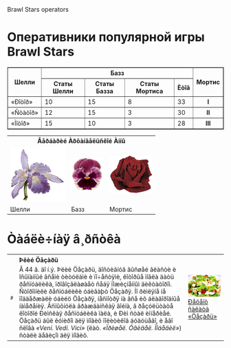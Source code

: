 <HTML>
<head>
Brawl Stars operators
<link rel="stylesheet" href="stile.css">
</head>
<body>

<h1>Оперативники популярной игры Brawl Stars</h1>
<p align = "center">
<table border='1' class="sport" ><tr>
<th rowspan="2">Шелли</th>
<th colspan="4">Базз</th>
<th rowspan="2">Мортис</th>
</tr>
<tr>
<th>Статы Шелли</th>
<th>Статы Базза</th>
<th>Статы Мортиса</th>
<th>Èòîã</th>
</tr>
<tr>
<td class="left">&#171;Ðîòîð&#187;</td>
<td>10</td>
<td>15</td>
<td>8</td>
<td>33</td>
<th>I</th>
</tr>
<tr>
<td class="left">&#171;Ñòàòîð&#187;</td>
<td>12</td>
<td>15</td>
<td>3</td>
<td>30</td>
<th>II</th>
</tr>
<tr>
<td class="left">&#171;Ìîòîð&#187;</td>
<td>15</td>
<td>10</td>
<td>3</td>
<td>28</td>
<th>III</th>
</tr>
</table>
<p align = "center">
<table align="center">
<tr>
<th colspan = "3" class="header">
Ãåðáàðèé Àðõàíãåëüñêîé Àííû 
</th>
</tr>

<tr>
<td class = "picture"><img src = "images/orchidea.gif"></td>
<td class = "picture"><img src = "images/anuta.gif">  </td>
<td class = "picture"><img src = "images/rose.gif"></td>
</tr>
<tr>
<td class="note">Шелли</td>     
<td class="note">Базз</td>
<td class="note">Мортис</td>
</tr>
</table>
</p>
<h1>Òàáëè÷íàÿ â¸ðñòêà</h1>
<table>
<tr>
<td rowspan="2"><img src="images/ceasar.jpg"></td>
<th align="left">Þëèé Öåçàðü</th>
<td rowspan="2" class="ad"><img src="images/salad.jpg"><a href="https://www.gastronom.ru/recipe/23698/salat-cezar-s-kuricej"><br>Ðåöåïò ñàëàòà &#171;Öåçàðü&#187;</a></td>
</tr>
<tr><td>
Â 44 ã. äî í.ý. Þëèé Öåçàðü, äîñòèãíóâ âûñøåé âëàñòè è îñûïàííûé âñåìè òèòóëàìè è
ïî÷åñòÿìè, êîòîðûå ìîãëà äàòü ðåñïóáëèêà, ïðîâîçãëàøàåò ñåáÿ ïîæèçíåííûì äèêòàòîðîì.
Ñòîðîííèêè ðåñïóáëèêè óáèâàþò Öåçàðÿ. Íî ðèìëÿíå íå ïîääåðæàëè óáèéö Öåçàðÿ,
íåñìîòðÿ íà âñå èõ áëàãîðîäíûå íàìåðåíèÿ. Âñïûõíóëà ãðàæäàíñêàÿ âîéíà, â
ðåçóëüòàòå êîòîðîé Ðèìñêàÿ ðåñïóáëèêà ïàëà, è Ðèì ñòàë èìïåðèåé.
Öåçàðü áûë êóìèðîì äëÿ ìíîãèõ ïîëèòèêîâ áóäóùåãî,
è åãî ñëîâà <em>&#171;Veni. Vedi. Vici&#187;</em> (ëàò. <em>&#171;Ïðèøåë. Óâèäåë. Ïîáåäèë&#187;</em>) ñòàëè
äåâèçîì äëÿ ìíîãèõ.
</td></tr>

</table>
</body>
</HTML>
